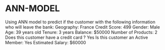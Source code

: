 # ANN-MODEL
Using ANN model to predict if the customer with the following information who will leave the bank:  Geography: France Credit Score: 499 Gender: Male Age: 39 years old Tenure: 3 years Balance: $50000 Number of Products: 2 Does this customer have a credit card ? Yes Is this customer an Active Member: Yes Estimated Salary: $60000
